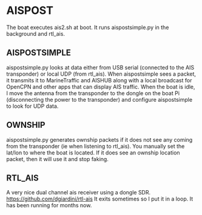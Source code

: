 # AISPOST
The boat executes ais2.sh at boot. It runs aispostsimple.py in the background and rtl_ais. 
## AISPOSTSIMPLE
aispostsimple.py looks at data either from USB serial (connected to the AIS transponder) or local UDP (from rtl_ais). When aispostsimple sees a packet, it transmits it to MarineTraffic and 
AISHUB along with a local broadcast for OpenCPN and other apps that can display AIS traffic. When the boat is idle, I move the antenna from the transponder to the dongle on the boat Pi (disconnecting the power to the transponder) and configure aispostsimple to look for UDP data. 
## OWNSHIP
aispostsimple.py generates ownship packets if it does not see any coming from the transponder (ie when listening to rtl_ais). You manually set the lat/lon to where the boat is located. If it does see an ownship location packet, then it will use it and stop faking. 
## RTL_AIS
A very nice dual channel ais receiver using a dongle SDR. https://github.com/dgiardini/rtl-ais It exits sometimes so I put it in a loop. It has been running for months now. 

